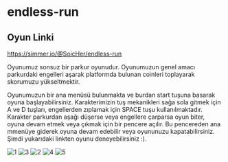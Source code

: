 # endless-run

## Oyun Linki
https://simmer.io/@SoicHer/endless-run

Oyunumuz sonsuz bir parkur oyunudur. Oyunumuzun genel amacı parkurdaki engelleri aşarak platformda bulunan coinleri toplayarak skorumuzu yükseltmektir. 

Oyunumuzun bir ana menüsü bulunmakta ve burdan start tuşuna basarak oyuna başlayabilirsiniz. Karakterimizin tuş mekanikleri sağa sola gitmek için A ve D tuşları, engellerden zıplamak için SPACE tuşu kullanılmaktadır. Karakter parkurdan aşağı düşerse veya engellere çarparsa oyun biter, oyuna devam etmek veya çıkmak için bir pencere açılır. Bu pencereden ana mmenüye giderek oyuna devam edebilir veya oyununuzu kapatabilirsiniz. Şimdi yukarıdaki linkten oyunu deneyebilirsiniz :).


![1](https://user-images.githubusercontent.com/56169407/150675900-5d655152-b057-459f-b1d7-7b84c9567437.png)
![3](https://user-images.githubusercontent.com/56169407/150675902-c963feec-8ea6-4436-9fb1-3000f7911c01.png)
![2](https://user-images.githubusercontent.com/56169407/150675937-76bde786-55a6-4d83-b123-7f7c860b3b8f.png)
![4](https://user-images.githubusercontent.com/56169407/150675909-4e8fa7da-4f60-403f-acec-b0f23c1bdf59.png)
![5](https://user-images.githubusercontent.com/56169407/150675913-4264e22d-730a-42f9-82bb-96eacbdc3900.png)
